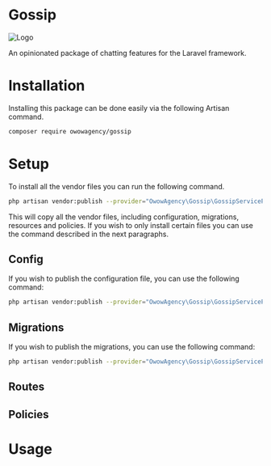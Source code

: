 # Gossip

![Logo](https://i.imgur.com/cYnIr1B.png)

An opinionated package of chatting features for the Laravel framework.

# Installation

Installing this package can be done easily via the following Artisan command.

```bash
composer require owowagency/gossip
```

# Setup

To install all the vendor files you can run the following command.

```bash
php artisan vendor:publish --provider="OwowAgency\Gossip\GossipServiceProvider"
```

This will copy all the vendor files, including configuration, migrations, resources and policies. If you wish to only install certain files you can use the command described in the next paragraphs. 

## Config

If  you wish to publish the configuration file, you can use the following command:

```bash
php artisan vendor:publish --provider="OwowAgency\Gossip\GossipServiceProvider" --tag=config
```

## Migrations

If  you wish to publish the migrations, you can use the following command:

```bash
php artisan vendor:publish --provider="OwowAgency\Gossip\GossipServiceProvider" --tag=migrations
```

## Routes

## Policies

# Usage
